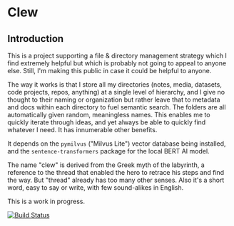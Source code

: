 # Clew

## Introduction
This is a project supporting a file & directory management strategy which I find extremely helpful but which is probably not going to appeal to anyone else. Still, I'm making this public in case it could be helpful to anyone.

The way it works is that I store all my directories (notes, media, datasets, code projects, repos, anything) at a single level of hierarchy, and I give no thought to their naming or organization but rather leave that to metadata and docs within each directory to fuel semantic search. The folders are all automatically given random, meaningless names. This enables me to quickly iterate through ideas, and yet always be able to quickly find whatever I need. It has innumerable other benefits.

It depends on the `pymilvus` ("Milvus Lite") vector database being installed, and the `sentence-transformers` package for the local BERT AI model.

The name "clew" is derived from the Greek myth of the labyrinth, a reference to the thread that enabled the hero to retrace his steps and find the way. But "thread" already has too many other senses. Also it's a short word, easy to say or write, with few sound-alikes in English.

This is a work in progress.

[![Build Status](https://github.com/myersm0/Clew.jl/actions/workflows/CI.yml/badge.svg?branch=main)](https://github.com/myersm0/Clew.jl/actions/workflows/CI.yml?query=branch%3Amain)
